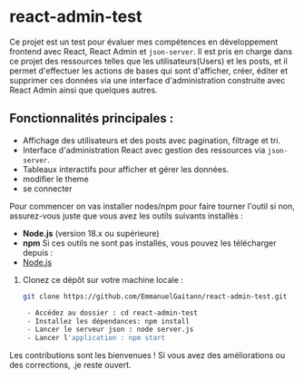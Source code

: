 # react-admin-test
 
Ce projet est un test pour évaluer mes compétences en développement frontend avec React, React Admin et `json-server`. Il est pris en charge dans ce projet  des ressources telles que les utilisateurs(Users) et les posts, et il permet d'effectuer les actions de bases qui sont d'afficher, créer, éditer et supprimer ces données via une interface d'administration construite avec React Admin ainsi que quelques autres.

## Fonctionnalités principales :
- Affichage des utilisateurs et des posts avec pagination, filtrage et tri.
- Interface d'administration React avec gestion des ressources via `json-server`.
- Tableaux interactifs pour afficher et gérer les données.
- modifier le theme
- se connecter

Pour commencer on vas installer nodes/npm pour faire tourner l'outil si non, assurez-vous juste que vous avez les outils suivants installés :
- **Node.js** (version 18.x ou supérieure)
- **npm** 
Si ces outils ne sont pas installés, vous pouvez les télécharger depuis :
- [Node.js](https://nodejs.org/)

1. Clonez ce dépôt sur votre machine locale :
   ```bash
   git clone https://github.com/EmmanuelGaitann/react-admin-test.git

    - Accédez au dossier : cd react-admin-test
    - Installez les dépendances: npm install
    - Lancer le serveur json : node server.js
    - Lancer l'application : npm start

Les contributions sont les bienvenues ! Si vous avez des améliorations ou des corrections, .je reste ouvert.
